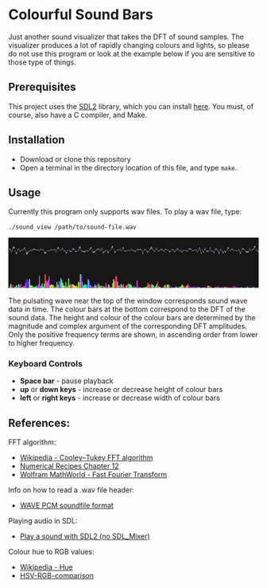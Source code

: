 # Colourful Sound Bars

Just another sound visualizer that takes the DFT of sound samples. The visualizer produces a lot of rapidly changing colours and lights, so please do not use this program or look at the example below if you are sensitive to those type of things.

## Prerequisites
This project uses the [SDL2](https://www.libsdl.org/) library, which you can install [here](https://www.libsdl.org/download-2.0.php). You must, of course, also have a C compiler, and Make.

## Installation
 - Download or clone this repository
 - Open a terminal in the directory location of this file, and type `make`.

## Usage
Currently this program only supports wav files. To play a wav file, type:
```
./sound_view /path/to/sound-file.wav
```

<img src="https://raw.githubusercontent.com/marl0ny/colourful-sound-bars/master/musical-colour-bars.gif" />

The pulsating wave near the top of the window corresponds sound wave data in time. The colour bars at the bottom correspond to the DFT of the sound data. The height and colour of the colour bars are determined by the magnitude and complex argument of the corresponding DFT amplitudes. Only the positive frequency terms are shown, in ascending order from lower to higher frequency. 

### Keyboard Controls
- <b>Space bar</b> - pause playback
- <b>up</b> or <b>down keys</b> - increase or decrease height of colour bars
- <b>left</b> or <b>right keys</b> - increase or decrease width of 
colour bars 

## References:
FFT algorithm:
- [Wikipedia - Cooley–Tukey FFT algorithm](https://en.wikipedia.org/wiki/Cooley%E2%80%93Tukey_FFT_algorithm)
- [Numerical Recipes Chapter 12](https://websites.pmc.ucsc.edu/~fnimmo/eart290c_17/NumericalRecipesinF77.pdf)
- [Wolfram MathWorld - Fast Fourier Transform](http://mathworld.wolfram.com/FastFourierTransform.html)

Info on how to read a .wav file header:
- [WAVE PCM soundfile format ](http://hummer.stanford.edu/sig/doc/classes/SoundHeader/WaveFormat/)

Playing audio in SDL:
- [Play a sound with SDL2 (no SDL_Mixer) ](https://gist.github.com/armornick/3447121)

Colour hue to RGB values:
- [Wikipedia - Hue](https://en.wikipedia.org/wiki/Hue)
- [HSV-RGB-comparison](https://en.wikipedia.org/wiki/File:HSV-RGB-comparison.svg)
